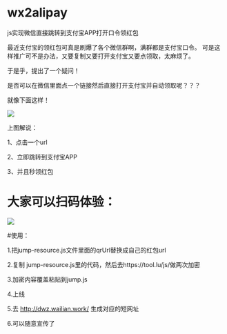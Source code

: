 # wx2alipay
js实现微信直接跳转到支付宝APP打开口令领红包

最近支付宝的领红包可真是刷爆了各个微信群啊，满群都是支付宝口令。
可是这样推广可不是办法，又要复制又要打开支付宝又要点领取，太麻烦了。

于是乎，提出了一个疑问！

是否可以在微信里面点一个链接然后直接打开支付宝并自动领取呢？？？


就像下面这样！

![](http://www.henkuai.com/data/attachment/forum/201801/04/113047ynzomplnssizwdzx.gif)

上图解说：

1、点击一个url

2、立即跳转到支付宝APP

3、并且秒领红包

# 大家可以扫码体验：
![](https://qr.api.cli.im/qr?data=http%253A%252F%252Ft.cn%252FRHm0Vc2&level=H&transparent=false&bgcolor=%23ffffff&forecolor=%23000000&blockpixel=12&marginblock=1&logourl=&size=280&kid=cliim&key=aa4d22281861566423032ee903492232)

#使用：

1.把jump-resource.js文件里面的qrUrl替换成自己的红包url

2.复制 jump-resource.js里的代码，然后去https://tool.lu/js/做两次加密

3.加密内容覆盖粘贴到jump.js

4.上线

5.去 http://dwz.wailian.work/ 生成对应的短网址

6.可以随意宣传了
